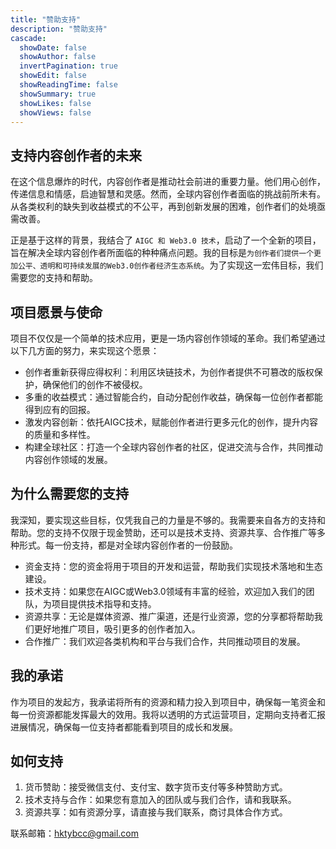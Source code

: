 ```yaml
---
title: "赞助支持"
description: "赞助支持"
cascade:
  showDate: false
  showAuthor: false
  invertPagination: true
  showEdit: false
  showReadingTime: false
  showSummary: true
  showLikes: false
  showViews: false
---
```


## 支持内容创作者的未来

在这个信息爆炸的时代，内容创作者是推动社会前进的重要力量。他们用心创作，传递信息和情感，启迪智慧和灵感。然而，全球内容创作者面临的挑战前所未有。从各类权利的缺失到收益模式的不公平，再到创新发展的困难，创作者们的处境亟需改善。

正是基于这样的背景，我结合了 `AIGC 和 Web3.0 技术`，启动了一个全新的项目，旨在解决全球内容创作者所面临的种种痛点问题。我的目标是`为创作者们提供一个更加公平、透明和可持续发展的Web3.0创作者经济生态系统`。为了实现这一宏伟目标，我们需要您的支持和帮助。

## 项目愿景与使命

项目不仅仅是一个简单的技术应用，更是一场内容创作领域的革命。我们希望通过以下几方面的努力，来实现这个愿景：

- 创作者重新获得应得权利：利用区块链技术，为创作者提供不可篡改的版权保护，确保他们的创作不被侵权。
- 多重的收益模式：通过智能合约，自动分配创作收益，确保每一位创作者都能得到应有的回报。
- 激发内容创新：依托AIGC技术，赋能创作者进行更多元化的创作，提升内容的质量和多样性。
- 构建全球社区：打造一个全球内容创作者的社区，促进交流与合作，共同推动内容创作领域的发展。

## 为什么需要您的支持
我深知，要实现这些目标，仅凭我自己的力量是不够的。我需要来自各方的支持和帮助。您的支持不仅限于现金赞助，还可以是技术支持、资源共享、合作推广等多种形式。每一份支持，都是对全球内容创作者的一份鼓励。

- 资金支持：您的资金将用于项目的开发和运营，帮助我们实现技术落地和生态建设。
- 技术支持：如果您在AIGC或Web3.0领域有丰富的经验，欢迎加入我们的团队，为项目提供技术指导和支持。
- 资源共享：无论是媒体资源、推广渠道，还是行业资源，您的分享都将帮助我们更好地推广项目，吸引更多的创作者加入。
- 合作推广：我们欢迎各类机构和平台与我们合作，共同推动项目的发展。

## 我的承诺
作为项目的发起方，我承诺将所有的资源和精力投入到项目中，确保每一笔资金和每一份资源都能发挥最大的效用。我将以透明的方式运营项目，定期向支持者汇报进展情况，确保每一位支持者都能看到项目的成长和发展。


## 如何支持

1. 货币赞助：接受微信支付、支付宝、数字货币支付等多种赞助方式。
2. 技术支持与合作：如果您有意加入的团队或与我们合作，请和我联系。
3. 资源共享：如有资源分享，请直接与我们联系，商讨具体合作方式。

联系邮箱：<hktybcc@gmail.com>